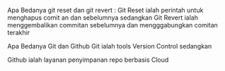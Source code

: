 Apa Bedanya git reset dan git revert : 
Git Reset ialah perintah untuk menghapus comit an dan sebelumnya
sedangkan 
Git Revert ialah menggembalikan commitan sebelumnya dan mengggabungkan comitan terakhir


Apa Bedanya Git  dan Github
Git ialah tools Version Control 
sedangkan

Github ialah layanan penyimpanan repo berbasis Cloud 